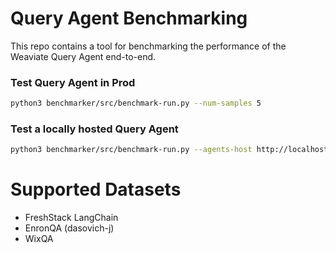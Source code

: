# Query Agent Benchmarking

This repo contains a tool for benchmarking the performance of the Weaviate Query Agent end-to-end.

### Test Query Agent in Prod

```bash
python3 benchmarker/src/benchmark-run.py --num-samples 5
```

### Test a locally hosted Query Agent

```bash
python3 benchmarker/src/benchmark-run.py --agents-host http://localhost:8000 --num-samples 5 --use-async True
```

# Supported Datasets

- FreshStack LangChain
- EnronQA (dasovich-j)
- WixQA